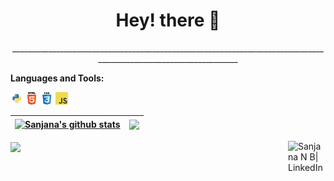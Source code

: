###                                                                               <h1 align="center" >Hey! there 👋</h1>
<p align="center" >_________________________________________________________________________________________________________________</p>

<!--
**san-10/san-10** is a ✨ _special_ ✨ repository because its `README.md` (this file) appears on your GitHub profile.

Here are some ideas to get you started:

- 🔭 I’m currently working on ...
- 🌱 I’m currently learning ...
- 👯 I’m looking to collaborate on ...
- 🤔 I’m looking for help with ...
- 💬 Ask me about ...
- 📫 How to reach me: ...
- 😄 Pronouns: ...
- ⚡ Fun fact: ...
-->



**Languages and Tools:**  

<code><img height="20" src="https://raw.githubusercontent.com/github/explore/80688e429a7d4ef2fca1e82350fe8e3517d3494d/topics/python/python.png"></code>
<code><img height="20" src="https://raw.githubusercontent.com/github/explore/80688e429a7d4ef2fca1e82350fe8e3517d3494d/topics/html/html.png"></code>
<code><img height="20" src="https://raw.githubusercontent.com/github/explore/80688e429a7d4ef2fca1e82350fe8e3517d3494d/topics/css/css.png"></code>
<code><img height="20" src="https://raw.githubusercontent.com/github/explore/80688e429a7d4ef2fca1e82350fe8e3517d3494d/topics/javascript/javascript.png"></code>
  


| <a href="https://github.com/san-10/github-readme-stats"><img align="center" src="https://github-readme-stats.vercel.app/api?username=san-10&show_icons=true&include_all_commits=true&theme=buefy&hide_border=true" alt="Sanjana's github stats" /></a> | <a href="https://github.com/san-10/github-readme-stats"><img align="center" src="https://github-readme-stats.vercel.app/api/top-langs/?username=san-10&layout=compact&theme=buefy&hide_border=true" /></a> |
| ------------- | ------------- |
<a href="https://github.com/san-10/stock-market-prediction-and-forecasting-using-stacked-LSTM">
  <img align="center" src="https://github-readme-stats.vercel.app/api/pin/?username=san-10&stock-market-prediction-and-forecasting-using-stacked-LSTM_color=ffffff&text_color=c9cacc&icon_color=2bbc8a&bg_color=1d1f21" />
</a>   


<a href="https://www.linkedin.com/in/sanjana-n-b-3a8750212/">
  <img align="right" alt="Sanjana N B| LinkedIn" width="60px" src="https://images.unsplash.com/photo-1611944212129-29977ae1398c?ixid=MnwxMjA3fDB8MHxzZWFyY2h8MXx8bGlua2VkaW4lMjBsb2dvfGVufDB8fDB8fA%3D%3D&ixlib=rb-1.2.1&w=1000&q=80" />
</a>



